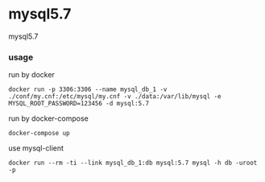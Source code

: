 # mysql5.7
mysql5.7

### usage
run by docker 
```
docker run -p 3306:3306 --name mysql_db_1 -v ./conf/my.cnf:/etc/mysql/my.cnf -v ./data:/var/lib/mysql -e MYSQL_ROOT_PASSWORD=123456 -d mysql:5.7
```

run by docker-compose 
```
docker-compose up
```

use mysql-client 
```
docker run --rm -ti --link mysql_db_1:db mysql:5.7 mysql -h db -uroot -p
```
